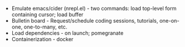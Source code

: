 * Emulate emacs/cider (nrepl.el) - two commands: load top-level form containing cursor; load buffer
* Bulletin board - Request/schedule coding sessions, tutorials, one-on-one, one-to-many, etc.
* Load dependencies - on launch; pomegranate
* Containerization - docker

